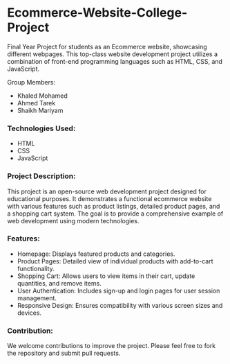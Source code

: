 # Ecommerce-Website-College-Project
Final Year Project for students as an Ecommerce website, showcasing different webpages. This top-class website development project utilizes a combination of front-end programming languages such as HTML, CSS, and JavaScript.

Group Members:
- Khaled Mohamed
- Ahmed Tarek
- Shaikh Mariyam


### Technologies Used:
- HTML
- CSS
- JavaScript

### Project Description: 
This project is an open-source web development project designed for educational purposes. It demonstrates a functional ecommerce website with various features such as product listings, detailed product pages, and a shopping cart system. The goal is to provide a comprehensive example of web development using modern technologies.

### Features: 
- Homepage: Displays featured products and categories.
- Product Pages: Detailed view of individual products with add-to-cart functionality.
- Shopping Cart: Allows users to view items in their cart, update quantities, and remove items.
- User Authentication: Includes sign-up and login pages for user session management.
- Responsive Design: Ensures compatibility with various screen sizes and devices.

### Contribution: 
We welcome contributions to improve the project. Please feel free to fork the repository and submit pull requests.
